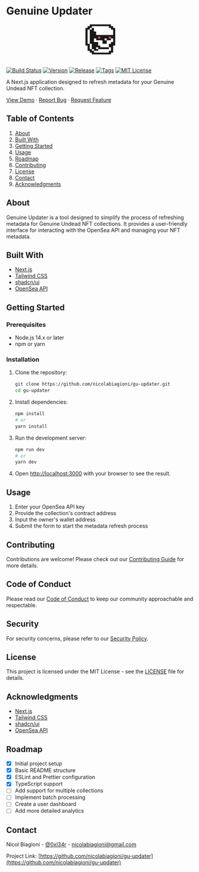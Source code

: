 # Genuine Updater

<div align="center">
  <img src="./assets/img/logo.svg" alt="Logo" width="80" height="80">
</div>
<br />

[![Build Status][build-shield]][build-url]
[![Version][version-shield]][version-url]
[![Release][release-shield]][release-url]
[![Tags][tags-shield]][tags-url]
[![MIT License][license-shield]][license-url]

A Next.js application designed to refresh metadata for your Genuine Undead NFT collection.

[View Demo](https://your-demo-link.com) · [Report Bug](https://github.com/nicolabiagioni/gu-updater/issues) · [Request Feature](https://github.com/nicolabiagioni/gu-updater/issues)

## Table of Contents

1. [About](#about)
2. [Built With](#built-with)
3. [Getting Started](#getting-started)
4. [Usage](#usage)
5. [Roadmap](#roadmap)
6. [Contributing](#contributing)
7. [License](#license)
8. [Contact](#contact)
9. [Acknowledgments](#acknowledgments)

## About

Genuine Updater is a tool designed to simplify the process of refreshing metadata for Genuine Undead NFT collections. It provides a user-friendly interface for interacting with the OpenSea API and managing your NFT metadata.

## Built With

- [Next.js](https://nextjs.org/)
- [Tailwind CSS](https://tailwindcss.com/)
- [shadcn/ui](https://ui.shadcn.com/)
- [OpenSea API](https://docs.opensea.io/)

## Getting Started

### Prerequisites

- Node.js 14.x or later
- npm or yarn

### Installation

1. Clone the repository:

   ```bash
   git clone https://github.com/nicolabiagioni/gu-updater.git
   cd gu-updater
   ```

2. Install dependencies:

   ```bash
   npm install
   # or
   yarn install
   ```

3. Run the development server:

   ```bash
   npm run dev
   # or
   yarn dev
   ```

4. Open [http://localhost:3000](http://localhost:3000) with your browser to see the result.

## Usage

1. Enter your OpenSea API key
2. Provide the collection's contract address
3. Input the owner's wallet address
4. Submit the form to start the metadata refresh process

## Contributing

Contributions are welcome! Please check out our [Contributing Guide](CONTRIBUTING.md) for more details.

## Code of Conduct

Please read our [Code of Conduct](CODE_OF_CONDUCT.md) to keep our community approachable and respectable.

## Security

For security concerns, please refer to our [Security Policy](SECURITY.md).

## License

This project is licensed under the MIT License - see the [LICENSE](LICENSE) file for details.

## Acknowledgments

- [Next.js](https://nextjs.org/)
- [Tailwind CSS](https://tailwindcss.com/)
- [shadcn/ui](https://ui.shadcn.com/)
- [OpenSea API](https://docs.opensea.io/)

## Roadmap

- [x] Initial project setup
- [x] Basic README structure
- [x] ESLint and Prettier configuration
- [x] TypeScript support
- [ ] Add support for multiple collections
- [ ] Implement batch processing
- [ ] Create a user dashboard
- [ ] Add more detailed analytics

## Contact

Nicol Biagioni - [@0xl34r](https://x.com/0xl34r) - nicolabiagioni@gmail.com

Project Link: [https://github.com/nicolabiagioni/gu-updater](https://github.com/nicolabiagioni/gu-updater)

<!-- MARKDOWN LINKS & IMAGES -->

[build-shield]: https://img.shields.io/github/actions/workflow/status/nicolabiagioni/gu-updater/ci.yml?branch=main&style=for-the-badge
[build-url]: https://github.com/nicolabiagioni/gu-updater/actions/workflows/ci.yml
[version-shield]: https://img.shields.io/github/v/release/nicolabiagioni/gu-updater?style=for-the-badge
[version-url]: https://github.com/nicolabiagioni/gu-updater/releases/latest
[release-shield]: https://img.shields.io/github/release-date/nicolabiagioni/gu-updater?style=for-the-badge
[release-url]: https://github.com/nicolabiagioni/gu-updater/releases
[tags-shield]: https://img.shields.io/github/v/tag/nicolabiagioni/gu-updater?style=for-the-badge
[tags-url]: https://github.com/nicolabiagioni/gu-updater/tags
[license-shield]: https://img.shields.io/github/license/nicolabiagioni/gu-updater?style=for-the-badge
[license-url]: https://github.com/nicolabiagioni/gu-updater/blob/main/LICENSE
